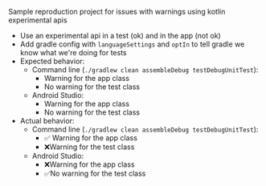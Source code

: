 Sample reproduction project for issues with warnings using kotlin experimental apis

* Use an experimental api in a test (ok) and in the app (not ok)
* Add gradle config with `languageSettings` and `optIn` to tell gradle we know what we're doing for tests
* Expected behavior:
  - Command line (`./gradlew clean assembleDebug testDebugUnitTest`):
    - Warning for the app class
    - No warning for the test class
  - Android Studio:
    - Warning for the app class
    - No warning for the test class
* Actual behavior:
  - Command line (`./gradlew clean assembleDebug testDebugUnitTest`):
    - ✅ Warning for the app class
    - ❌Warning for the test class
  - Android Studio:
    - ❌Warning for the app class
    - ✅No warning for the test class
